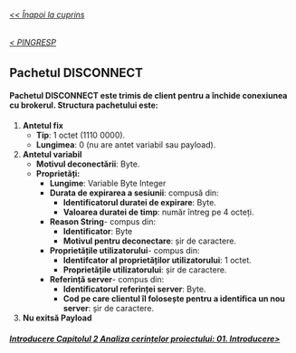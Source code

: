 ###### [<< Înapoi la cuprins](../Cuprins.md)

######  [< PINGRESP](16.%20PINGRESP.md) 
## Pachetul DISCONNECT
#### Pachetul DISCONNECT este trimis de client pentru a închide conexiunea cu brokerul. Structura pachetului este:

1. **Antetul fix**
    - **Tip**: 1 octet (1110 0000).
    - **Lungimea**: 0 (nu are antet variabil sau payload).
2. **Antetul variabil**
    - **Motivul deconectării**: Byte.
    - **Proprietăți:**
        - **Lungime**: Variable Byte Integer
        - **Durata de expirarea a sesiunii**: compusă din:
            - **Identificatorul duratei de expirare**:  Byte.
            - **Valoarea duratei de timp**: număr întreg pe 4 octeți.
        - **Reason String**- compus din:
            - **Identificator**: Byte
            - **Motivul pentru deconectare**: șir de caractere.
        - **Proprietățile utilizatorului**- compus din:
            - **Identifcator al proprietăților utilizatorului**: 1 octet.
            - **Proprietățile utilizatorului**: șir de caractere.
        - **Referință server**- compus din:
            - **Identificatorul referinței server**: Byte.
            - **Cod pe care clientul îl folosește pentru a identifica un nou server**: șir de caractere.  
3. **Nu exitsă Payload**
##### [Introducere Capitolul 2 Analiza cerințelor proiectului: 01. Introducere>](../Capitolul%202%20Analiza%20cerințelor%20proiectului/01.%20Introducere.md) 
